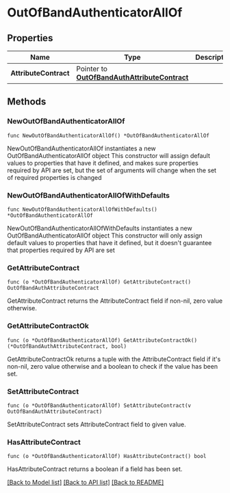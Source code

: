 # OutOfBandAuthenticatorAllOf

## Properties

Name | Type | Description | Notes
------------ | ------------- | ------------- | -------------
**AttributeContract** | Pointer to [**OutOfBandAuthAttributeContract**](OutOfBandAuthAttributeContract.md) |  | [optional] 

## Methods

### NewOutOfBandAuthenticatorAllOf

`func NewOutOfBandAuthenticatorAllOf() *OutOfBandAuthenticatorAllOf`

NewOutOfBandAuthenticatorAllOf instantiates a new OutOfBandAuthenticatorAllOf object
This constructor will assign default values to properties that have it defined,
and makes sure properties required by API are set, but the set of arguments
will change when the set of required properties is changed

### NewOutOfBandAuthenticatorAllOfWithDefaults

`func NewOutOfBandAuthenticatorAllOfWithDefaults() *OutOfBandAuthenticatorAllOf`

NewOutOfBandAuthenticatorAllOfWithDefaults instantiates a new OutOfBandAuthenticatorAllOf object
This constructor will only assign default values to properties that have it defined,
but it doesn't guarantee that properties required by API are set

### GetAttributeContract

`func (o *OutOfBandAuthenticatorAllOf) GetAttributeContract() OutOfBandAuthAttributeContract`

GetAttributeContract returns the AttributeContract field if non-nil, zero value otherwise.

### GetAttributeContractOk

`func (o *OutOfBandAuthenticatorAllOf) GetAttributeContractOk() (*OutOfBandAuthAttributeContract, bool)`

GetAttributeContractOk returns a tuple with the AttributeContract field if it's non-nil, zero value otherwise
and a boolean to check if the value has been set.

### SetAttributeContract

`func (o *OutOfBandAuthenticatorAllOf) SetAttributeContract(v OutOfBandAuthAttributeContract)`

SetAttributeContract sets AttributeContract field to given value.

### HasAttributeContract

`func (o *OutOfBandAuthenticatorAllOf) HasAttributeContract() bool`

HasAttributeContract returns a boolean if a field has been set.


[[Back to Model list]](../README.md#documentation-for-models) [[Back to API list]](../README.md#documentation-for-api-endpoints) [[Back to README]](../README.md)



